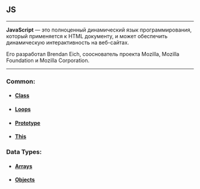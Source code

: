 ## JS

---

 __JavaScript__ — это полноценный динамический язык программирования, который применяется к HTML документу, и может обеспечить динамическую интерактивность на веб-сайтах. 

 Его разработал Brendan Eich, сооснователь проекта Mozilla, Mozilla Foundation и Mozilla Corporation.

---
 ### Common:

* #### [Class](../tasks/JS/Class/class.js)
* #### [Loops](../tasks/JS/Loops/loops.js)
* #### [Prototype](../tasks/JS/Prototype/prototype.js)
* #### [This](../tasks/JS/This/this.js)


 ### Data Types:

* #### [Arrays](../tasks/JS/DataTypes/arrays.js)
* #### [Objects](../tasks/JS/DataTypes/objects.js)


